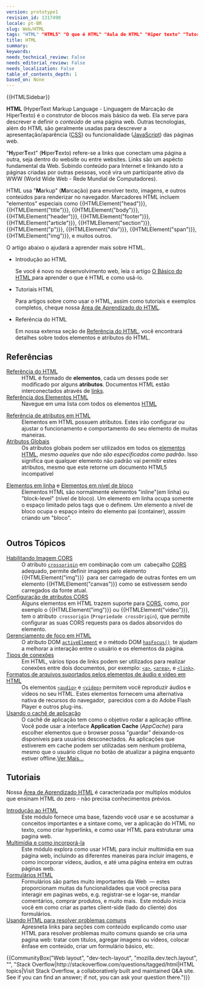```yaml
---
version: prototype1
revision_id: 1317490
locale: pt-BR
slug: Web/HTML
tags: "HTML" "HTML5" "O que é HTML" "Aula de HTML" "Hiper texto" "Tutorial de HTML" "Referencias(2)" "Programação em HTML"
title: HTML
summary: 
keywords: 
needs_technical_review: False
needs_editorial_review: False
needs_localization: False
table_of_contents_depth: 1
based_on: None
---
```

<div>{{HTMLSidebar}}</div>

<p><span class="seoSummary"><strong>HTML</strong> (HyperText Markup Language - Linguagem de Marcação de HiperTexto) é o construtor de blocos mais básico da web. Ela serve para descrever e definir o <em>conteúdo</em> de uma página web. Outras tecnologias, além do HTML são geralmente usadas para descrever a apresentação/aparência (<a href="/pt-BR/docs/Web/CSS">CSS</a>) ou funcionalidade (<a href="/pt-BR/docs/Web/JavaScript">JavaScript</a>) das páginas web.</span></p>

<p>"<strong>H</strong>yper<strong>T</strong>ext" (<strong>H</strong>iper<strong>T</strong>exto) refere-se a links que conectam uma página a outra, seja dentro do website ou entre websites. Links são um aspécto fundamental da Web. Subindo conteúdo para Internet e linkando isto a páginas criadas por outras pessoas, você vira um participante ativo da WWW (World Wide Web - Rede Mundial de Computadores).</p>

<p>HTML usa "<strong>M</strong>arkup" (<strong>M</strong>arcação) para envolver texto, imagens, e outros conteúdos para renderizar no navegador. Marcadores HTML incluem "elementos" especiais como {{HTMLElement("head")}}, {{HTMLElement("title")}}, {{HTMLElement("body")}}, {{HTMLElement("header")}}, {{HTMLElement("footer")}}, {{HTMLElement("article")}}, {{HTMLElement("section")}}, {{HTMLElement("p")}}, {{HTMLElement("div")}}, {{HTMLElement("span")}}, {{HTMLElement("img")}}, e muitos outros.</p>

<p>O artigo abaixo o ajudará a aprender mais sobre HTML.</p>

<section class="cleared" id="sect1">
<ul class="card-grid">
 <li><span>Introdução ao HTML </span>

  <p>Se você é novo no desenvolvimento web, leia o artigo <a href="/en-US/docs/Learn/Getting_started_with_the_web/HTML_basics">O Básico do HTML </a>para aprender o que é HTML e como usá-lo.</p>
 </li>
 <li><span>Tutoriais HTML </span>
  <p>Para artigos sobre como usar o HTML, assim como tutoriais e exemplos completos, cheque nossa <a href="/pt-BR/docs/Aprender/HTML">Área de Aprendizado do HTML</a>.</p>
 </li>
 <li><span>Referência do HTML </span>
  <p>Em nossa extensa seção&nbsp;de <a href="/pt-BR/docs/Web/HTML/ReferenciaHTML">Referência do HTML</a>, você encontrará detalhes sobre todos elementos e atributos do HTML.</p>
 </li>
</ul>

<div class="row topicpage-table">
<div class="section">
<h2 class="Documentation" id="Referências">Referências</h2>

<dl>
 <dt class="landingPageList"><a href="/en-US/docs/Web/HTML/Reference">Referência do HTML </a></dt>
 <dd class="landingPageList">HTML é formado de <strong>elementos</strong>, cada um desses pode ser modificado por alguns <strong>atributos</strong>. Documentos HTML estão interconectados através de&nbsp;<a href="/en-US/docs/Web/HTML/Link_types">links</a>.</dd>
 <dt class="landingPageList"><a href="/en-US/docs/Web/HTML/Element">Referência dos Elementos HTML</a></dt>
 <dd class="landingPageList">Navegue em uma lista com todos os elementos <a class="glossaryLink" href="/en-US/docs/Glossary/HTML">HTML</a></dd>
</dl>

<dl>
 <dt class="landingPageList"><a href="/en-US/docs/Web/HTML/Attributes">Referência de atributos em HTML</a></dt>
 <dd class="landingPageList">Elementos em HTML possuem atributos. Estes irão configurar ou ajustar o&nbsp;funcionamento e comportamento do seu elemento de muitas maneiras.</dd>
 <dt class="landingPageList"><a href="/en-US/docs/Web/HTML/Global_attributes">Atributos Globais</a></dt>
 <dd class="landingPageList">Os atributos globais podem ser utilizados em todos os <a href="/en-US/docs/Web/HTML/Element">elementos HTML</a>, <em>mesmo aqueles que não são especificados como padrão</em>. Isso significa que qualquer elemento não padrão vai permitir estes atributos, mesmo que este retorne um documento HTML5 incompatível</dd>
</dl>

<dl>
 <dt class="landingPageList"><a href="/en-US/docs/Web/HTML/Inline_elements">Elementos em linha</a> e <a href="/en-US/docs/Web/HTML/Block-level_elements">Elementos em nível de bloco</a></dt>
 <dd class="landingPageList">Elementos HTML são normalmente elementos "inline"(em linha) ou "block-level" (nível de bloco). Um elemento em linha ocupa somente o espaço limitado pelos tags que o definem. Um elemento a nível de bloco ocupa o espaço inteiro do elemento pai (container), asssim criando um "bloco".</dd>
 <dt class="landingPageList">&nbsp;</dt>
</dl>

<h2 class="landingPageList" id="Outros_Tópicos">Outros Tópicos</h2>

<dl>
 <dt class="landingPageList"><a href="/en-US/docs/Web/HTML/CORS_enabled_image">Habilitando Imagem CORS </a></dt>
 <dd class="landingPageList">O atributo <code><a href="/en-US/docs/Web/HTML/Element/img#attr-crossorigin">crossorigin</a></code> em combinação com um&nbsp; cabeçalho&nbsp;<a class="glossaryLink" href="/en-US/docs/Glossary/CORS">CORS</a> adequado, permite definir imagens pelo elemento {{HTMLElement("img")}}&nbsp; para ser carregado de outras fontes em um elemento {{HTMLElement("canvas")}} como se estivessem sendo carregados da fonte atual.</dd>
 <dt class="landingPageList"><a href="/en-US/docs/Web/HTML/CORS_settings_attributes">Configuração de atributos CORS</a></dt>
 <dd class="landingPageList">Alguns elementos em HTML trazem suporte para <a href="/en-US/docs/HTTP/Access_control_CORS">CORS</a>, como, por exemplo o {{HTMLElement("img")}} ou {{HTMLElement("video")}}, tem o atributo<code> crossorigin</code> (<code>Propriedade crossOrigin</code>), que permite configurar as suas CORS requests para os dados absorvidos do elemento.</dd>
 <dt class="landingPageList"><a href="/en-US/docs/Web/HTML/Focus_management_in_HTML">Gerenciamento de foco em HTML</a></dt>
 <dd class="landingPageList">O atributo DOM <code><a href="/en-US/docs/Web/API/Document/activeElement">activeElement</a></code> e o método DOM <code><a href="/en-US/docs/Web/API/Document/hasFocus">hasFocus()</a>&nbsp;</code>te ajudam a melhorar a interação entre o usuário e os elementos da página.</dd>
 <dt class="landingPageList"><a href="/en-US/docs/Web/HTML/Link_types">Tipos de conexões</a></dt>
 <dd class="landingPageList">Em HTML, vários tipos de links podem ser utilizados para realizar conexões entre dois documentos, por exemplo: <a href="/en-US/docs/Web/HTML/Element/a"><code>&lt;a&gt;</code></a>, <a href="/en-US/docs/Web/HTML/Element/area"><code>&lt;area&gt;</code></a>, e <a href="/en-US/docs/Web/HTML/Element/link"><code>&lt;link&gt;</code></a>.</dd>
 <dt class="landingPageList"><a href="/en-US/docs/Web/HTML/Supported_media_formats">Formatos de arquivos suportados pelos elementos de áudio e vídeo em HTML</a></dt>
 <dd class="landingPageList">Os elementos <a href="/en-US/docs/Web/HTML/Element/audio"><code>&lt;audio&gt;</code></a> e <a href="/en-US/docs/Web/HTML/Element/video"><code>&lt;video&gt;</code></a> permitem você reproduzir áudios e vídeos no seu HTML. Estes elementos fornecem uma alternativa nativa de recursos do navegador,&nbsp; parecidos com a do Adobe Flash Player e outros plug-ins.</dd>
 <dt class="landingPageList"><a href="/en-US/docs/Web/HTML/Using_the_application_cache">Usando o cachê de aplicação</a></dt>
 <dd class="landingPageList">O cachê de aplicação tem como o objetivo rodar a aplicação offline. Você pode usar a interface <strong>Application Cache</strong> (<em>AppCache</em>) para escolher elementos que o browser possa "guardar" deixando-os disponíveis para usuários desconectados. As aplicações que estiverem em cache podem ser utilizadas sem nenhum problema, mesmo que o usuário clique no botão de atualizar a página enquanto estiver offline.<span class="alllinks"><a href="/en-US/docs/tag/HTML">Ver Mais...</a></span></dd>
</dl>
</div>

<div class="section">
<h2 class="Tools" id="Tools" name="Tools">Tutoriais</h2>

<p>Nossa <a href="/en-US/docs/Learn/HTML">Área de Aprendizado HTML</a> é caracterizada por multiplos módulos que ensinam HTML do zero - não precisa conhecimentos prévios.</p>

<dl>
 <dt><a href="/en-US/docs/Learn/HTML/Introduction_to_HTML">Introdução ao HTML</a></dt>
 <dd>Este módulo fornece&nbsp;uma base, fazendo você usar e se acostumar a conceitos importantes e a sintaxe&nbsp;como, ver a aplicação do HTML no texto, como criar hyperlinks, e como usar HTML para estruturar uma pagina web.</dd>
 <dt><a href="/en-US/docs/Learn/HTML/Multimedia_and_embedding">Multimídia e como incorporá-la</a></dt>
 <dd>Este módulo explora como usar HTML para incluir multimídia em sua página web, incluindo as diferentes maneiras para incluir imagens, e como incorporar vídeos, áudios, e até uma página enteira em outras páginas web.</dd>
 <dt><a href="/en-US/docs/Learn/HTML/Forms">Formulários HTML </a></dt>
 <dd>Formulários são partes muito importantes da Web&nbsp; — estes proporcionam muitas da funcionalidades que você precisa para interagir em paginas webs, e.g. registrar-se e logar-se, mandar comentários, comprar produtos, e muito mais.&nbsp; Este módulo inicia você em como criar as partes client-side (lado do cliente) dos formulários.</dd>
 <dt><a href="https://developer.mozilla.org/en-US/docs/Learn/HTML/Howto">Usando HTML para resolver problemas comuns</a></dt>
 <dd>Apresneta&nbsp;links para seções com conteúdo explicando como usar HTML para resolver problemas muito comuns quando se cria uma pagina web: tratar com títulos, agregar imagens ou vídeos, colocar ênfase em conteúdo, criar um formulário básico, etc.</dd>
</dl>
</div>
</div>

<p>{{CommunityBox("Web layout", "dev-tech-layout", "mozilla.dev.tech.layout", "", "Stack Overflow|http://stackoverflow.com/questions/tagged/html|HTML topics|Visit Stack Overflow, a collaboratively built and maintained Q&amp;A site. See if you can find an answer; if not, you can ask your question there.")}}</p>
</section>

